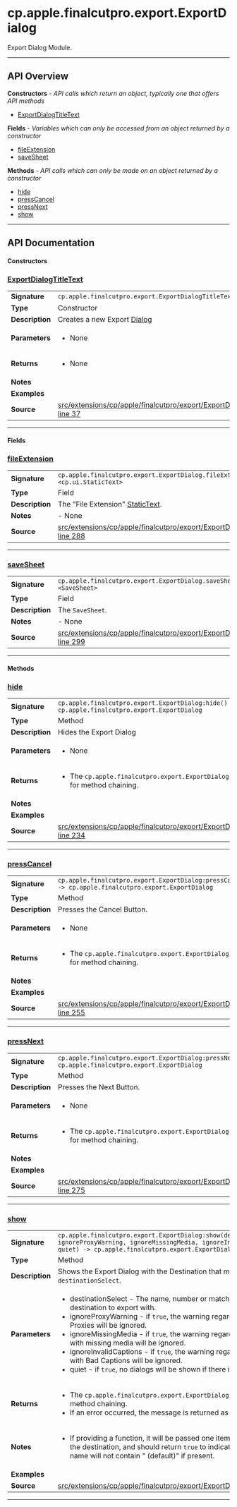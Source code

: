 # cp.apple.finalcutpro.export.ExportDialog

Export Dialog Module.

---

## API Overview
**Constructors** - _API calls which return an object, typically one that offers API methods_
 * [ExportDialogTitleText](#exportdialogtitletext)

**Fields** - _Variables which can only be accessed from an object returned by a constructor_
 * [fileExtension](#fileextension)
 * [saveSheet](#savesheet)

**Methods** - _API calls which can only be made on an object returned by a constructor_
 * [hide](#hide)
 * [pressCancel](#presscancel)
 * [pressNext](#pressnext)
 * [show](#show)


---

## API Documentation

#### Constructors


### [ExportDialogTitleText](#exportdialogtitletext)

|                                             |                                                                                     |
| --------------------------------------------|-------------------------------------------------------------------------------------|
| **Signature**                               | `cp.apple.finalcutpro.export.ExportDialogTitleText(parent)`                                                                    |
| **Type**                                    | Constructor                                                                     |
| **Description**                             | Creates a new Export [Dialog](cp.ui.Dialog.md)                                                                     |
| **Parameters**                              | <ul><li>None</li></ul> |
| **Returns**                                 | <ul><li>None</li></ul>          |
| **Notes**                                   | <ul></ul> |
| **Examples**                                | <ul></ul> |
| **Source**                                  | [src/extensions/cp/apple/finalcutpro/export/ExportDialog.lua line 37](https://github.com/CommandPost/CommandPost/blob/develop/src/extensions/cp/apple/finalcutpro/export/ExportDialog.lua#L37) |

---

#### Fields


### [fileExtension](#fileextension)

|                                             |                                                                                     |
| --------------------------------------------|-------------------------------------------------------------------------------------|
| **Signature**                               | `cp.apple.finalcutpro.export.ExportDialog.fileExtension <cp.ui.StaticText>`                                                                    |
| **Type**                                    | Field                                                                     |
| **Description**                             | The "File Extension" [StaticText](cp.ui.StaticText.md).                                                                     |
| **Notes**                                   | - None |
| **Source**                                  | [src/extensions/cp/apple/finalcutpro/export/ExportDialog.lua line 288](https://github.com/CommandPost/CommandPost/blob/develop/src/extensions/cp/apple/finalcutpro/export/ExportDialog.lua#L288) |

---


### [saveSheet](#savesheet)

|                                             |                                                                                     |
| --------------------------------------------|-------------------------------------------------------------------------------------|
| **Signature**                               | `cp.apple.finalcutpro.export.ExportDialog.saveSheet <SaveSheet>`                                                                    |
| **Type**                                    | Field                                                                     |
| **Description**                             | The `SaveSheet`.                                                                     |
| **Notes**                                   | - None |
| **Source**                                  | [src/extensions/cp/apple/finalcutpro/export/ExportDialog.lua line 299](https://github.com/CommandPost/CommandPost/blob/develop/src/extensions/cp/apple/finalcutpro/export/ExportDialog.lua#L299) |

---

#### Methods


### [hide](#hide)

|                                             |                                                                                     |
| --------------------------------------------|-------------------------------------------------------------------------------------|
| **Signature**                               | `cp.apple.finalcutpro.export.ExportDialog:hide() -> cp.apple.finalcutpro.export.ExportDialog`                                                                    |
| **Type**                                    | Method                                                                     |
| **Description**                             | Hides the Export Dialog                                                                     |
| **Parameters**                              | <ul><li>None</li></ul> |
| **Returns**                                 | <ul><li>The `cp.apple.finalcutpro.export.ExportDialog` object for method chaining.</li></ul>          |
| **Notes**                                   | <ul></ul> |
| **Examples**                                | <ul></ul> |
| **Source**                                  | [src/extensions/cp/apple/finalcutpro/export/ExportDialog.lua line 234](https://github.com/CommandPost/CommandPost/blob/develop/src/extensions/cp/apple/finalcutpro/export/ExportDialog.lua#L234) |

---


### [pressCancel](#presscancel)

|                                             |                                                                                     |
| --------------------------------------------|-------------------------------------------------------------------------------------|
| **Signature**                               | `cp.apple.finalcutpro.export.ExportDialog:pressCancel() -> cp.apple.finalcutpro.export.ExportDialog`                                                                    |
| **Type**                                    | Method                                                                     |
| **Description**                             | Presses the Cancel Button.                                                                     |
| **Parameters**                              | <ul><li>None</li></ul> |
| **Returns**                                 | <ul><li>The `cp.apple.finalcutpro.export.ExportDialog` object for method chaining.</li></ul>          |
| **Notes**                                   | <ul></ul> |
| **Examples**                                | <ul></ul> |
| **Source**                                  | [src/extensions/cp/apple/finalcutpro/export/ExportDialog.lua line 255](https://github.com/CommandPost/CommandPost/blob/develop/src/extensions/cp/apple/finalcutpro/export/ExportDialog.lua#L255) |

---


### [pressNext](#pressnext)

|                                             |                                                                                     |
| --------------------------------------------|-------------------------------------------------------------------------------------|
| **Signature**                               | `cp.apple.finalcutpro.export.ExportDialog:pressNext() -> cp.apple.finalcutpro.export.ExportDialog`                                                                    |
| **Type**                                    | Method                                                                     |
| **Description**                             | Presses the Next Button.                                                                     |
| **Parameters**                              | <ul><li>None</li></ul> |
| **Returns**                                 | <ul><li>The `cp.apple.finalcutpro.export.ExportDialog` object for method chaining.</li></ul>          |
| **Notes**                                   | <ul></ul> |
| **Examples**                                | <ul></ul> |
| **Source**                                  | [src/extensions/cp/apple/finalcutpro/export/ExportDialog.lua line 275](https://github.com/CommandPost/CommandPost/blob/develop/src/extensions/cp/apple/finalcutpro/export/ExportDialog.lua#L275) |

---


### [show](#show)

|                                             |                                                                                     |
| --------------------------------------------|-------------------------------------------------------------------------------------|
| **Signature**                               | `cp.apple.finalcutpro.export.ExportDialog:show(destinationSelect, ignoreProxyWarning, ignoreMissingMedia, ignoreInvalidCaptions, quiet) -> cp.apple.finalcutpro.export.ExportDialog, string`                                                                    |
| **Type**                                    | Method                                                                     |
| **Description**                             | Shows the Export Dialog with the Destination that matches the `destinationSelect`.                                                                     |
| **Parameters**                              | <ul><li>destinationSelect        - The name, number or match function of the destination to export with.</li><li>ignoreProxyWarning       - if `true`, the warning regarding exporting Proxies will be ignored.</li><li>ignoreMissingMedia       - if `true`, the warning regarding exporting with missing media will be ignored.</li><li>ignoreInvalidCaptions    - if `true`, the warning regarding exporting with Bad Captions will be ignored.</li><li>quiet                    - if `true`, no dialogs will be shown if there is an error.</li></ul> |
| **Returns**                                 | <ul><li>The `cp.apple.finalcutpro.export.ExportDialog` object for method chaining.</li><li>If an error occurred, the message is returned as the second value</li></ul>          |
| **Notes**                                   | <ul><li>If providing a function, it will be passed one item - the name of the destination, and should return `true` to indicate a match. The name will not contain " (default)" if present.</li></ul> |
| **Examples**                                | <ul></ul> |
| **Source**                                  | [src/extensions/cp/apple/finalcutpro/export/ExportDialog.lua line 72](https://github.com/CommandPost/CommandPost/blob/develop/src/extensions/cp/apple/finalcutpro/export/ExportDialog.lua#L72) |

---

